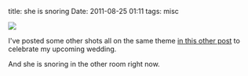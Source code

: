 title: she is snoring
Date: 2011-08-25 01:11
tags: misc
 

[![](http://dl.dropbox.com/u/179731/9351429683.jpg)](http://www.flickr.com/photos/aadm/sets/72157627511661292/)

I've posted some other shots all on the same theme [in this other post](http://aadm.github.io/2011-08-24-giulia.html) to celebrate my upcoming wedding.

And she is snoring in the other room right now.
